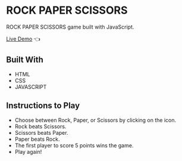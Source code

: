 # ROCK PAPER SCISSORS

ROCK PAPER SCISSORS game built with JavaScript.

[Live Demo](https://anisha2502.github.io/rock-paper-scissors/) :point_left:

## Built With

- HTML
- CSS
- JAVASCRIPT

## Instructions to Play

- Choose between Rock, Paper, or Scissors by clicking on the icon.
- Rock beats Scissors.
- Scissors beats Paper.
- Paper beats Rock.
- The first player to score 5 points wins the game.
- Play again!
